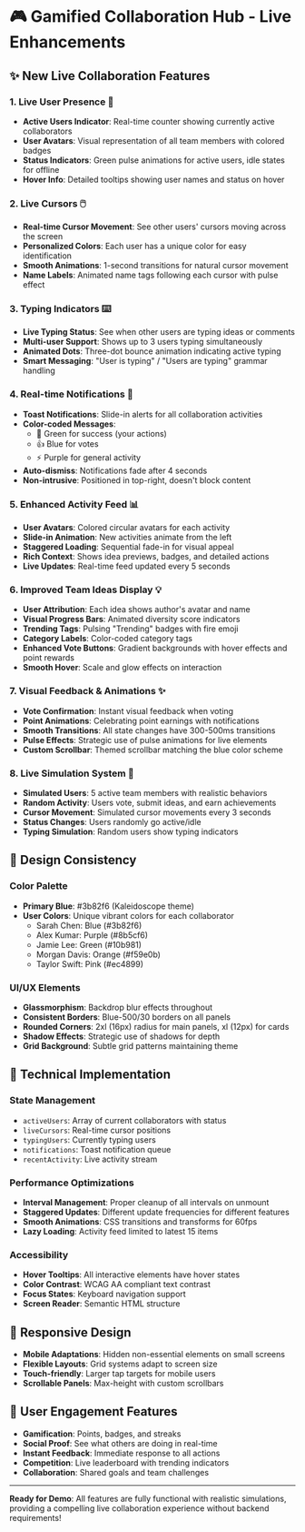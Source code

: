 # 🎮 Gamified Collaboration Hub - Live Enhancements

## ✨ New Live Collaboration Features

### 1. **Live User Presence** 👥
- **Active Users Indicator**: Real-time counter showing currently active collaborators
- **User Avatars**: Visual representation of all team members with colored badges
- **Status Indicators**: Green pulse animations for active users, idle states for offline
- **Hover Info**: Detailed tooltips showing user names and status on hover

### 2. **Live Cursors** 🖱️
- **Real-time Cursor Movement**: See other users' cursors moving across the screen
- **Personalized Colors**: Each user has a unique color for easy identification
- **Smooth Animations**: 1-second transitions for natural cursor movement
- **Name Labels**: Animated name tags following each cursor with pulse effect

### 3. **Typing Indicators** ⌨️
- **Live Typing Status**: See when other users are typing ideas or comments
- **Multi-user Support**: Shows up to 3 users typing simultaneously
- **Animated Dots**: Three-dot bounce animation indicating active typing
- **Smart Messaging**: "User is typing" / "Users are typing" grammar handling

### 4. **Real-time Notifications** 🔔
- **Toast Notifications**: Slide-in alerts for all collaboration activities
- **Color-coded Messages**:
  - 🎉 Green for success (your actions)
  - 👍 Blue for votes
  - ⚡ Purple for general activity
- **Auto-dismiss**: Notifications fade after 4 seconds
- **Non-intrusive**: Positioned in top-right, doesn't block content

### 5. **Enhanced Activity Feed** 📊
- **User Avatars**: Colored circular avatars for each activity
- **Slide-in Animation**: New activities animate from the left
- **Staggered Loading**: Sequential fade-in for visual appeal
- **Rich Context**: Shows idea previews, badges, and detailed actions
- **Live Updates**: Real-time feed updated every 5 seconds

### 6. **Improved Team Ideas Display** 💡
- **User Attribution**: Each idea shows author's avatar and name
- **Visual Progress Bars**: Animated diversity score indicators
- **Trending Tags**: Pulsing "Trending" badges with fire emoji
- **Category Labels**: Color-coded category tags
- **Enhanced Vote Buttons**: Gradient backgrounds with hover effects and point rewards
- **Smooth Hover**: Scale and glow effects on interaction

### 7. **Visual Feedback & Animations** ✨
- **Vote Confirmation**: Instant visual feedback when voting
- **Point Animations**: Celebrating point earnings with notifications
- **Smooth Transitions**: All state changes have 300-500ms transitions
- **Pulse Effects**: Strategic use of pulse animations for live elements
- **Custom Scrollbar**: Themed scrollbar matching the blue color scheme

### 8. **Live Simulation System** 🤖
- **Simulated Users**: 5 active team members with realistic behaviors
- **Random Activity**: Users vote, submit ideas, and earn achievements
- **Cursor Movement**: Simulated cursor movements every 3 seconds
- **Status Changes**: Users randomly go active/idle
- **Typing Simulation**: Random users show typing indicators

## 🎨 Design Consistency

### Color Palette
- **Primary Blue**: #3b82f6 (Kaleidoscope theme)
- **User Colors**: Unique vibrant colors for each collaborator
  - Sarah Chen: Blue (#3b82f6)
  - Alex Kumar: Purple (#8b5cf6)
  - Jamie Lee: Green (#10b981)
  - Morgan Davis: Orange (#f59e0b)
  - Taylor Swift: Pink (#ec4899)

### UI/UX Elements
- **Glassmorphism**: Backdrop blur effects throughout
- **Consistent Borders**: Blue-500/30 borders on all panels
- **Rounded Corners**: 2xl (16px) radius for main panels, xl (12px) for cards
- **Shadow Effects**: Strategic use of shadows for depth
- **Grid Background**: Subtle grid patterns maintaining theme

## 🚀 Technical Implementation

### State Management
- `activeUsers`: Array of current collaborators with status
- `liveCursors`: Real-time cursor positions
- `typingUsers`: Currently typing users
- `notifications`: Toast notification queue
- `recentActivity`: Live activity stream

### Performance Optimizations
- **Interval Management**: Proper cleanup of all intervals on unmount
- **Staggered Updates**: Different update frequencies for different features
- **Smooth Animations**: CSS transitions and transforms for 60fps
- **Lazy Loading**: Activity feed limited to latest 15 items

### Accessibility
- **Hover Tooltips**: All interactive elements have hover states
- **Color Contrast**: WCAG AA compliant text contrast
- **Focus States**: Keyboard navigation support
- **Screen Reader**: Semantic HTML structure

## 📱 Responsive Design
- **Mobile Adaptations**: Hidden non-essential elements on small screens
- **Flexible Layouts**: Grid systems adapt to screen size
- **Touch-friendly**: Larger tap targets for mobile users
- **Scrollable Panels**: Max-height with custom scrollbars

## 🎯 User Engagement Features
- **Gamification**: Points, badges, and streaks
- **Social Proof**: See what others are doing in real-time
- **Instant Feedback**: Immediate response to all actions
- **Competition**: Live leaderboard with trending indicators
- **Collaboration**: Shared goals and team challenges

---

**Ready for Demo**: All features are fully functional with realistic simulations, providing a compelling live collaboration experience without backend requirements!
